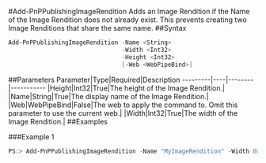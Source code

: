 #Add-PnPPublishingImageRendition
Adds an Image Rendition if the Name of the Image Rendition does not already exist. This prevents creating two Image Renditions that share the same name.
##Syntax
```powershell
Add-PnPPublishingImageRendition -Name <String>
                                -Width <Int32>
                                -Height <Int32>
                                [-Web <WebPipeBind>]
```


##Parameters
Parameter|Type|Required|Description
---------|----|--------|-----------
|Height|Int32|True|The height of the Image Rendition.|
|Name|String|True|The display name of the Image Rendition.|
|Web|WebPipeBind|False|The web to apply the command to. Omit this parameter to use the current web.|
|Width|Int32|True|The width of the Image Rendition.|
##Examples

###Example 1
```powershell
PS:> Add-PnPPublishingImageRendition -Name "MyImageRendition" -Width 800 -Height 600
```

